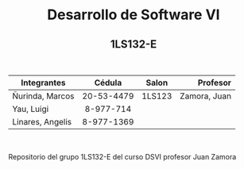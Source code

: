 <h1 align="center">
  <br>
  Desarrollo de Software VI
  <br>
</h1>

<h2 align="center">1LS132-E</h2>
<br>
<div align="center">

|Integrantes|Cédula|Salon|Profesor
|-|:-:|:-:|-:|
|Ñurinda, Marcos|20-53-4479|1LS123|Zamora, Juan
|Yau, Luigi|8-977-714|
|Linares, Angelis|8-977-1369|
</div>

<br>

Repositorio del grupo 1LS132-E del curso DSVI profesor Juan Zamora
